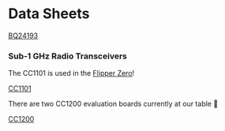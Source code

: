 # Data Sheets

[BQ24193](https://www.ti.com/product/BQ24193)

### Sub-1 GHz Radio Transceivers

The CC1101 is used in the [Flipper Zero](https://docs.flipper.net/sub-ghz)!

[CC1101](https://www.ti.com/product/CC1101)

There are two CC1200 evaluation boards currently at our table 👀

[CC1200](https://www.ti.com/product/CC1200)

